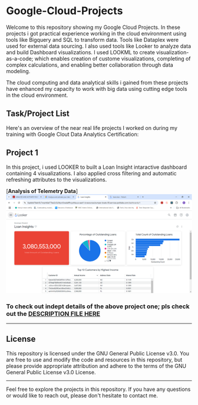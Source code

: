 # Google-Cloud-Projects
Welcome to this repository showing my Google Cloud Projects. In these projects i got practical experience working in the cloud environment using tools like Bigquery and SQL to transform data. Tools like Dataplex were used for external data sourcing. I also used tools like Looker to analyze data and build Dashboard visualizations. I used LOOKML to create visualization-as-a-code; which enables creation of custome visualizations, completing of complex calculations, and enabling better collaboration through data modeling. 

The cloud computing and data analytical skills i gained from these projects have enhanced my capacity to work with big data using cutting edge tools in the cloud environment.  

## Task/Project List

Here's an overview of the near real life projects I worked on during my training with Google Clout Data Analytics Certification:

## Project 1
In this project, i used LOOKER to built a Loan Insight intaractive dashboard containing 4 visualizations. I also applied cross filtering and automatic refreshing attributes to the visualizations. 

[**Analysis of Telemetry Data**]
![](https://github.com/Henry-okereke/Google-Cloud-Projects/blob/main/Project%201%20Loan-Dashboard/LOAN%20HEALTH%20DASHBOARD.png)


### To check out indept details of the above project one; pls check out the [**DESCRIPTION FILE HERE**](https://github.com/Henry-okereke/Google-Cloud-Projects/blob/main/Project%201%20Loan-Dashboard/Project%20Description)




---

## License

This repository is licensed under the GNU General Public License v3.0. You are free to use and modify the code and resources in this repository, but please provide appropriate attribution and adhere to the terms of the GNU General Public License v3.0 License.

---

Feel free to explore the projects in this repository. If you have any questions or would like to reach out, please don't hesitate to contact me. 



